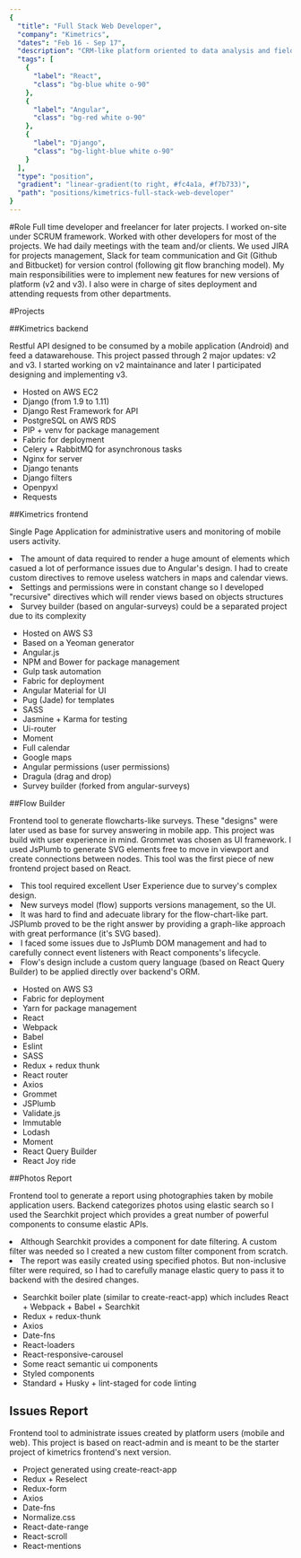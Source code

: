 ```yaml
---
{
  "title": "Full Stack Web Developer",
  "company": "Kimetrics",
  "dates": "Feb 16 - Sep 17",
  "description": "CRM-like platform oriented to data analysis and field management. Staff on field uses a mobile app connected to a web platform feeding the data warehouse. Working as full-stack web developer, leader of frontend and backend projects.",
  "tags": [
    {
      "label": "React",
      "class": "bg-blue white o-90"
    },
    {
      "label": "Angular",
      "class": "bg-red white o-90"
    },
    {
      "label": "Django",
      "class": "bg-light-blue white o-90"
    }
  ],
  "type": "position",
  "gradient": "linear-gradient(to right, #fc4a1a, #f7b733)",
  "path": "positions/kimetrics-full-stack-web-developer"
}
---
```

#Role
Full time developer and freelancer for later projects. I worked on-site under SCRUM framework. Worked with other developers for most of the projects. We had daily meetings with the team and/or clients. We used JIRA for projects management, Slack for team communication and Git (Github and Bitbucket) for version control (following git flow branching model). My main responsibilities were to implement new features for new versions of platform (v2 and v3). I also were in charge of sites deployment and attending requests from other departments.

#Projects

##Kimetrics backend

Restful API designed to be consumed by a mobile application (Android) and feed a datawarehouse. This project passed through 2 major updates: v2 and v3. I started working on v2 maintainance and later I participated designing and implementing v3.

- Hosted on AWS EC2
- Django (from 1.9 to 1.11)
- Django Rest Framework for API
- PostgreSQL on AWS RDS
- PIP + venv for package management
- Fabric for deployment
- Celery + RabbitMQ for asynchronous tasks
- Nginx for server
- Django tenants
- Django filters
- Openpyxl
- Requests

##Kimetrics frontend

Single Page Application for administrative users and monitoring of mobile users activity.

<div class="challenges">
  <li>The amount of data required to render a huge amount of elements which casued a lot of performance issues due to Angular's design. I had to create custom directives to remove useless watchers in maps and calendar views.</li>
  <li>Settings and permissions were in constant change so I developed "recursive" directives which will render views based on objects structures</li>
  <li>Survey builder (based on angular-surveys) could be a separated project due to its complexity</li>
</div>

- Hosted on AWS S3
- Based on a Yeoman generator
- Angular.js
- NPM and Bower for package management
- Gulp task automation
- Fabric for deployment
- Angular Material for UI
- Pug (Jade) for templates
- SASS
- Jasmine + Karma for testing
- Ui-router
- Moment
- Full calendar
- Google maps
- Angular permissions (user permissions)
- Dragula (drag and drop)
- Survey builder (forked from angular-surveys)

##Flow Builder

Frontend tool to generate flowcharts-like surveys. These "designs" were later used as base for survey answering in mobile app. This project was build with user experience in mind. Grommet was chosen as UI framework. I used JsPlumb to generate SVG elements free to move in viewport and create connections between nodes. This tool was the first piece of new frontend project based on React.

<div class="challenges">
  <li>This tool required excellent User Experience due to survey's complex design.</li>
  <li>New surveys model (flow) supports versions management, so the UI.</li>
  <li>It was hard to find and adecuate library for the flow-chart-like part. JSPlumb proved to be the right answer by providing a graph-like approach with great performance (it's SVG based).</li>
  <li>I faced some issues due to JsPlumb DOM management and had to carefully connect event listeners with React components's lifecycle.</li>
  <li>Flow's design include a custom query language (based on React Query Builder) to be applied directly over backend's ORM.</li>
</div>

- Hosted on AWS S3
- Fabric for deployment
- Yarn for package management
- React
- Webpack
- Babel
- Eslint
- SASS
- Redux + redux thunk
- React router
- Axios
- Grommet
- JSPlumb
- Validate.js
- Immutable
- Lodash
- Moment
- React Query Builder
- React Joy ride

##Photos Report

Frontend tool to generate a report using photographies taken by mobile application users. Backend categorizes photos using elastic search so I used the Searchkit project which provides a great number of powerful components to consume elastic APIs.

<div class="challenges">
  <li>Although Searchkit provides a component for date filtering. A custom filter was needed so I created a new custom filter component from scratch.</li>
  <li>The report was easily created using specified photos. But non-inclusive filter were required, so I had to carefully manage elastic query to pass it to backend with the desired changes.</li>
</div>

- Searchkit boiler plate (similar to create-react-app) which includes React + Webpack + Babel + Searchkit
- Redux + redux-thunk
- Axios
- Date-fns
- React-loaders
- React-responsive-carousel
- Some react semantic ui components
- Styled components
- Standard + Husky + lint-staged for code linting


## Issues Report

Frontend tool to administrate issues created by platform users (mobile and web). This project is based on react-admin and is meant to be the starter project of kimetrics frontend's next version.

- Project generated using create-react-app
- Redux + Reselect
- Redux-form
- Axios
- Date-fns
- Normalize.css
- React-date-range
- React-scroll
- React-mentions

